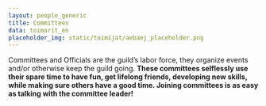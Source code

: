```yaml
---
layout: people_generic
title: Committees
data: toimarit_en
placeholder_img: static/toimijat/aebaej_placeholder.png
---
```

Committees and Officials are the guild’s labor force, they organize events and/or otherwise keep the guild going. **These committees selflessly use their spare time to have fun, get lifelong friends, developing new skills, while making sure others have a good time. Joining committees is as easy as talking with the committee leader!**

